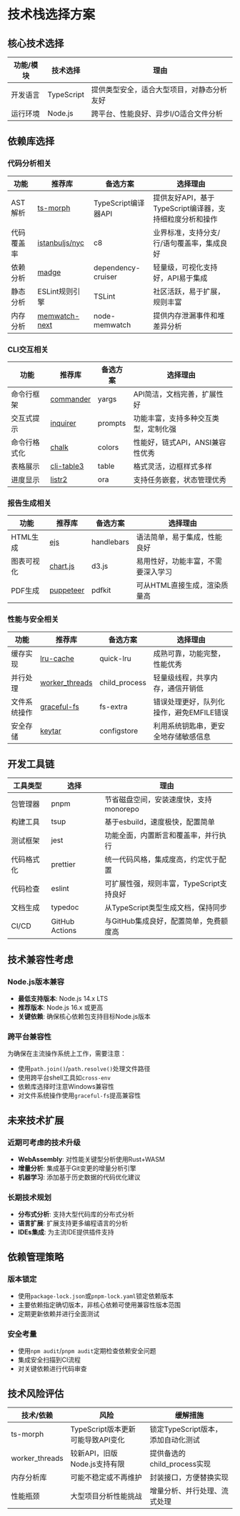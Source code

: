 # 技术栈选择方案

## 核心技术选择

| 功能/模块 | 技术选择 | 理由 |
|----------|---------|------|
| 开发语言 | TypeScript | 提供类型安全，适合大型项目，对静态分析友好 |
| 运行环境 | Node.js | 跨平台、性能良好、异步I/O适合文件分析 |

## 依赖库选择

### 代码分析相关

| 功能 | 推荐库 | 备选方案 | 选择理由 |
|------|--------|---------|---------|
| AST解析 | [ts-morph](https://github.com/dsherret/ts-morph) | TypeScript编译器API | 提供友好API，基于TypeScript编译器，支持细粒度分析和操作 |
| 代码覆盖率 | [istanbuljs/nyc](https://github.com/istanbuljs/nyc) | c8 | 业界标准，支持分支/行/语句覆盖率，集成良好 |
| 依赖分析 | [madge](https://github.com/pahen/madge) | dependency-cruiser | 轻量级，可视化支持好，API易于集成 |
| 静态分析 | ESLint规则引擎 | TSLint | 社区活跃，易于扩展，规则丰富 |
| 内存分析 | [memwatch-next](https://github.com/marcominetti/node-memwatch) | node-memwatch | 提供内存泄漏事件和堆差异分析 |

### CLI交互相关

| 功能 | 推荐库 | 备选方案 | 选择理由 |
|------|--------|---------|---------|
| 命令行框架 | [commander](https://github.com/tj/commander.js) | yargs | API简洁，文档完善，扩展性好 |
| 交互式提示 | [inquirer](https://github.com/SBoudrias/Inquirer.js) | prompts | 功能丰富，支持多种交互类型，定制化强 |
| 命令行格式化 | [chalk](https://github.com/chalk/chalk) | colors | 性能好，链式API，ANSI兼容性优秀 |
| 表格展示 | [cli-table3](https://github.com/cli-table/cli-table3) | table | 格式灵活，边框样式多样 |
| 进度显示 | [listr2](https://github.com/cenk1cenk2/listr2) | ora | 支持任务嵌套，状态管理优秀 |

### 报告生成相关

| 功能 | 推荐库 | 备选方案 | 选择理由 |
|------|--------|---------|---------|
| HTML生成 | [ejs](https://github.com/mde/ejs) | handlebars | 语法简单，易于集成，性能良好 |
| 图表可视化 | [chart.js](https://github.com/chartjs/Chart.js) | d3.js | 易用性好，功能丰富，不需要深入学习 |
| PDF生成 | [puppeteer](https://github.com/puppeteer/puppeteer) | pdfkit | 可从HTML直接生成，渲染质量高 |

### 性能与安全相关

| 功能 | 推荐库 | 备选方案 | 选择理由 |
|------|--------|---------|---------|
| 缓存实现 | [lru-cache](https://github.com/isaacs/node-lru-cache) | quick-lru | 成熟可靠，功能完整，性能优秀 |
| 并行处理 | [worker_threads](https://nodejs.org/api/worker_threads.html) | child_process | 轻量级线程，共享内存，通信开销低 |
| 文件系统操作 | [graceful-fs](https://github.com/isaacs/node-graceful-fs) | fs-extra | 错误处理更好，队列化操作，避免EMFILE错误 |
| 安全存储 | [keytar](https://github.com/atom/node-keytar) | configstore | 利用系统钥匙串，更安全地存储敏感信息 |

## 开发工具链

| 工具类型 | 选择 | 理由 |
|---------|------|------|
| 包管理器 | pnpm | 节省磁盘空间，安装速度快，支持monorepo |
| 构建工具 | tsup | 基于esbuild，速度极快，配置简单 |
| 测试框架 | jest | 功能全面，内置断言和覆盖率，并行执行 |
| 代码格式化 | prettier | 统一代码风格，集成度高，约定优于配置 |
| 代码检查 | eslint | 可扩展性强，规则丰富，TypeScript支持良好 |
| 文档生成 | typedoc | 从TypeScript类型生成文档，保持同步 |
| CI/CD | GitHub Actions | 与GitHub集成良好，配置简单，免费额度高 |

## 技术兼容性考虑

### Node.js版本兼容

- **最低支持版本**: Node.js 14.x LTS
- **推荐版本**: Node.js 16.x 或更高
- **关键依赖**: 确保核心依赖包支持目标Node.js版本

### 跨平台兼容性

为确保在主流操作系统上工作，需要注意：

- 使用`path.join()`/`path.resolve()`处理文件路径
- 使用跨平台shell工具如`cross-env`
- 依赖库选择时注意Windows兼容性
- 对文件系统操作使用`graceful-fs`提高兼容性

## 未来技术扩展

### 近期可考虑的技术升级

- **WebAssembly**: 对性能关键型分析使用Rust+WASM
- **增量分析**: 集成基于Git变更的增量分析引擎
- **机器学习**: 添加基于历史数据的代码优化建议

### 长期技术规划

- **分布式分析**: 支持大型代码库的分布式分析
- **语言扩展**: 扩展支持更多编程语言的分析
- **IDEs集成**: 为主流IDE提供插件支持

## 依赖管理策略

### 版本锁定

- 使用`package-lock.json`或`pnpm-lock.yaml`锁定依赖版本
- 主要依赖指定确切版本，非核心依赖可使用兼容性版本范围
- 定期更新依赖并进行全面测试

### 安全考量

- 使用`npm audit`/`pnpm audit`定期检查依赖安全问题
- 集成安全扫描到CI流程
- 对关键依赖进行代码审查

## 技术风险评估

| 技术/依赖 | 风险 | 缓解措施 |
|----------|------|---------|
| ts-morph | TypeScript版本更新可能导致API变化 | 锁定TypeScript版本，添加自动化测试 |
| worker_threads | 较新API，旧版Node.js支持有限 | 提供备选的child_process实现 |
| 内存分析库 | 可能不稳定或不再维护 | 封装接口，方便替换实现 |
| 性能瓶颈 | 大型项目分析性能挑战 | 增量分析、并行处理、流式处理 |
